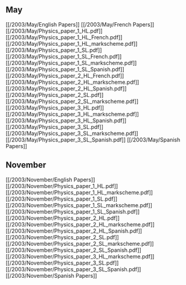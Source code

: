 
## May
[[/2003/May/English Papers]]
[[/2003/May/French Papers]]
[[/2003/May/Physics_paper_1_HL.pdf]]
[[/2003/May/Physics_paper_1_HL_French.pdf]]
[[/2003/May/Physics_paper_1_HL_markscheme.pdf]]
[[/2003/May/Physics_paper_1_SL.pdf]]
[[/2003/May/Physics_paper_1_SL_French.pdf]]
[[/2003/May/Physics_paper_1_SL_markscheme.pdf]]
[[/2003/May/Physics_paper_1_SL_Spanish.pdf]]
[[/2003/May/Physics_paper_2_HL_French.pdf]]
[[/2003/May/Physics_paper_2_HL_markscheme.pdf]]
[[/2003/May/Physics_paper_2_HL_Spanish.pdf]]
[[/2003/May/Physics_paper_2_SL.pdf]]
[[/2003/May/Physics_paper_2_SL_markscheme.pdf]]
[[/2003/May/Physics_paper_3_HL.pdf]]
[[/2003/May/Physics_paper_3_HL_markscheme.pdf]]
[[/2003/May/Physics_paper_3_HL_Spanish.pdf]]
[[/2003/May/Physics_paper_3_SL.pdf]]
[[/2003/May/Physics_paper_3_SL_markscheme.pdf]]
[[/2003/May/Physics_paper_3_SL_Spanish.pdf]]
[[/2003/May/Spanish Papers]]

## November
[[/2003/November/English Papers]]
[[/2003/November/Physics_paper_1_HL.pdf]]
[[/2003/November/Physics_paper_1_HL_markscheme.pdf]]
[[/2003/November/Physics_paper_1_SL.pdf]]
[[/2003/November/Physics_paper_1_SL_markscheme.pdf]]
[[/2003/November/Physics_paper_1_SL_Spanish.pdf]]
[[/2003/November/Physics_paper_2_HL.pdf]]
[[/2003/November/Physics_paper_2_HL_markscheme.pdf]]
[[/2003/November/Physics_paper_2_HL_Spanish.pdf]]
[[/2003/November/Physics_paper_2_SL.pdf]]
[[/2003/November/Physics_paper_2_SL_markscheme.pdf]]
[[/2003/November/Physics_paper_2_SL_Spanish.pdf]]
[[/2003/November/Physics_paper_3_HL_markscheme.pdf]]
[[/2003/November/Physics_paper_3_SL.pdf]]
[[/2003/November/Physics_paper_3_SL_Spanish.pdf]]
[[/2003/November/Spanish Papers]]
